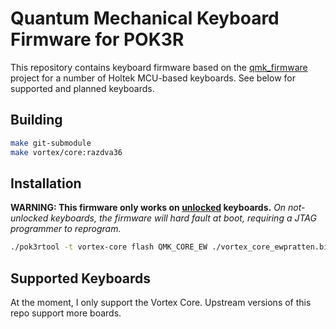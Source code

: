 # Quantum Mechanical Keyboard Firmware for POK3R

This repository contains keyboard firmware based on the [qmk\_firmware](http://github.com/qmk/qmk_firmware) project for a number of Holtek MCU-based keyboards. See below for supported and planned keyboards.

## Building
```sh
make git-submodule
make vortex/core:razdva36
```

## Installation

**WARNING: This firmware only works on [unlocked](https://github.com/pok3r-custom/pok3r_re_firmware/wiki/HT32-Unlocking) keyboards.**
*On not-unlocked keyboards, the firmware will hard fault at boot, requiring a JTAG programmer to reprogram.*

```sh
./pok3rtool -t vortex-core flash QMK_CORE_EW ./vortex_core_ewpratten.bin
```

## Supported Keyboards

At the moment, I only support the Vortex Core. Upstream versions of this repo support more boards.
